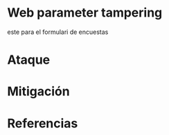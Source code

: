  # Web parameter tampering
este para el formulari de encuestas

 # Ataque

 # Mitigación

 # Referencias